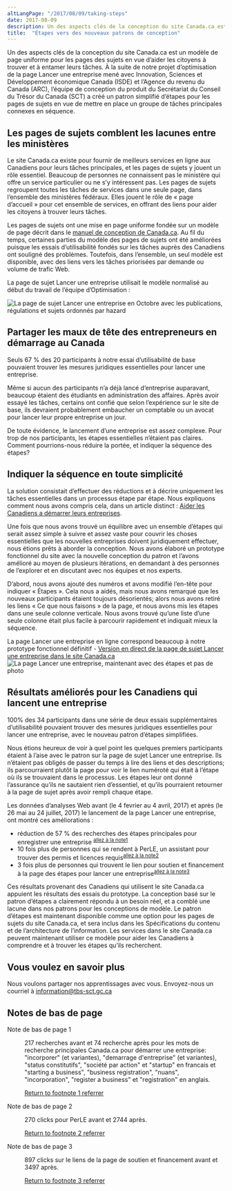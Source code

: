 ```yaml
---
altLangPage: "/2017/08/09/taking-steps"
date: 2017-08-09
description: Un des aspects clés de la conception du site Canada.ca est un modèle de page uniforme pour les pages des sujets en vue d’aider les citoyens à trouver et à entamer leurs tâches.
title:  "Étapes vers des nouveaux patrons de conception"
---
```


Un des aspects clés de la conception du site Canada.ca est un modèle de page uniforme pour les pages des sujets en vue d’aider les citoyens à trouver et à entamer leurs tâches. À la suite de notre projet d’optimisation de la page Lancer une entreprise mené avec Innovation, Sciences et Développement économique Canada (ISDE) et l’Agence du revenu du Canada (ARC), l’équipe de conception du produit du Secrétariat du Conseil du Trésor du Canada (SCT) a créé un patron simplifié d’étapes pour les pages de sujets en vue de mettre en place un groupe de tâches principales connexes en séquence.

## Les pages de sujets comblent les lacunes entre les ministères

Le site Canada.ca existe pour fournir de meilleurs services en ligne aux Canadiens pour leurs tâches principales, et les pages de sujets y jouent un rôle essentiel. Beaucoup de personnes ne connaissent pas le ministère qui offre un service particulier ou ne s’y intéressent pas. Les pages de sujets regroupent toutes les tâches de services dans une seule page, dans l’ensemble des ministères fédéraux. Elles jouent le rôle de «&nbsp;page d’accueil&nbsp;» pour cet ensemble de services, en offrant des liens pour aider les citoyens à trouver leurs tâches.

Les pages de sujets ont une mise en page uniforme fondée sur un modèle de page décrit dans le [manuel de conception de Canada.ca](https://www.canada.ca/fr/secretariat-conseil-tresor/services/communications-gouvernementales/specifications-contenu-architecture-information-canada.html). Au fil du temps, certaines parties du modèle des pages de sujets ont été améliorées puisque les essais d’utilisabilité fondés sur les tâches auprès des Canadiens ont souligné des problèmes. Toutefois, dans l’ensemble, un seul modèle est disponible, avec des liens vers les tâches priorisées par demande ou volume de trafic Web.

La page de sujet Lancer une entreprise utilisait le modèle normalisé au début du travail de l’équipe d’Optimisation&nbsp;:

<img class="img-responsive" alt="La page de sujet Lancer une entreprise en Octobre avec les publications, régulations et sujets ordonnés par hazard" src="/images/Sujet_lancer_Oct2016_567x573.png">

## Partager les maux de tête des entrepreneurs en démarrage au Canada

<div class="well panel">Seuls 67&nbsp;% des 20 participants à notre essai d’utilisabilité de base pouvaient trouver les mesures juridiques essentielles pour lancer une entreprise.</div>

Même si aucun des participants n’a déjà lancé d’entreprise auparavant, beaucoup étaient des étudiants en administration des affaires. Après avoir essayé les tâches, certains ont confié que selon l’expérience sur le site de base, ils devraient probablement embaucher un comptable ou un avocat pour lancer leur propre entreprise un jour.

De toute évidence, le lancement d’une entreprise est assez complexe. Pour trop de nos participants, les étapes essentielles n’étaient pas claires. Comment pourrions-nous réduire la portée, et indiquer la séquence des étapes?

## Indiquer la séquence en toute simplicité

La solution consistait d’effectuer des réductions et à décrire uniquement les tâches essentielles dans un processus étape par étape. Nous expliquons comment nous avons compris cela, dans un article distinct&nbsp;:
[Aider les Canadiens a démarrer leurs entreprises](https://canada-ca.github.io/category/2017/08/15/Demarrer_une_entreprise.html).

Une fois que nous avons trouvé un équilibre avec un ensemble d’étapes qui serait assez simple à suivre et assez vaste pour couvrir les choses essentielles que les nouvelles entreprises doivent juridiquement effectuer, nous étions prêts à aborder la conception. Nous avons élaboré un prototype fonctionnel du site avec la nouvelle conception du patron et l’avons amélioré au moyen de plusieurs itérations, en demandant à des personnes de l’explorer et en discutant avec nos équipes et nos experts.

D’abord, nous avons ajouté des numéros et avons modifié l’en-tête pour indiquer «&nbsp;Étapes&nbsp;». Cela nous a aidés, mais nous avons remarqué que les nouveaux participants étaient toujours désorientés; alors nous avons retiré les liens «&nbsp;Ce que nous faisons&nbsp;» de la page, et nous avons mis les étapes dans une seule colonne verticale. Nous avons trouvé qu’une liste d’une seule colonne était plus facile à parcourir rapidement et indiquait mieux la séquence.

La page Lancer une entreprise en ligne correspond beaucoup à notre prototype fonctionnel définitif - [Version en direct de la page de sujet Lancer une entreprise dans le site Canada.ca](https://www.canada.ca/fr/services/entreprises/lancer.html)
<img class="img-responsive" alt="La page Lancer une entreprise, maintenant avec des étapes et pas de photo" src="/images/Sujet_lancer_Aout2017_599x494.png">

## Résultats améliorés pour les Canadiens qui lancent une entreprise

<div class="well panel">100% des 34 participants dans une série de deux essais supplémentaires d’utilisabilité pouvaient trouver des mesures juridiques essentielles pour lancer une entreprise, avec le nouveau patron d’étapes simplifiées.</div>

Nous étions heureux de voir à quel point les quelques premiers participants étaient à l’aise avec le patron sur la page de sujet Lancer une entreprise. Ils n’étaient pas obligés de passer du temps à lire des liens et des descriptions; ils parcourraient plutôt la page pour voir le lien numéroté qui était à l’étape où ils se trouvaient dans le processus. Les étapes leur ont donné l’assurance qu’ils ne sautaient rien d’essentiel, et qu’ils pourraient retourner à la page de sujet après avoir rempli chaque étape.

Les données d’analyses Web avant (le 4 fevrier au 4 avril, 2017) et après (le 26 mai au 24 juillet, 2017) le lancement de la page Lancer une entreprise, ont montré ces améliorations&nbsp;:
- réduction de 57&nbsp;% des recherches des étapes principales pour enregistrer une entreprise <sup id="footnotemark1"><a class="fn-lnk" href="#myfootnote1"><span class="wb-invisible">allez à la note</span>1</a></sup>
- 10 fois plus de personnes qui se rendent à PerLE, un assistant pour trouver des permis et licences requis<sup id="footnotemark2"><a class="fn-lnk" href="#myfootnote2"><span class="wb-invisible">allez à la note</span>2</a></sup>
- 3 fois plus de personnes qui trouvent le lien pour soutien et financement à la page des étapes pour lancer une entreprise<sup id="footnotemark3"><a class="fn-lnk" href="#myfootnote3"><span class="wb-invisible">allez à la note</span>3</a></sup>

Ces résultats provenant des Canadiens qui utilisent le site Canada.ca appuient les résultats des essais du prototype. La conception basé sur le patron d’étapes a clairement répondu à un besoin réel, et a comblé une lacune dans nos patrons pour les conceptions de modèle. Le patron d’étapes est maintenant disponible comme une option pour les pages de sujets du site Canada.ca, et sera inclus dans les Spécifications du contenu et de l’architecture de l’information. Les services dans le site Canada.ca peuvent maintenant utiliser ce modèle pour aider les Canadiens à comprendre et à trouver les étapes qu’ils recherchent.

## Vous voulez en savoir plus

Nous voulons  partager nos apprentissages avec vous. Envoyez-nous un courriel à information@tbs-sct.gc.ca

<aside class="wb-fnote" role="note">
	<h2 id="fn">Notes de bas de page</h2>
	<dl>
		<dt id="fnbS-dt">Note de bas de page 1</dt>
		<dd aria-labelledby="fnbS-dt" tabindex="-1" id="myfootnote1">
			<p>217 recherches avant et 74 recherche après pour les mots de recherche principales Canada.ca pour démarrer une entreprise: "incorporer" (et variantes), "demarrage d'entreprise" (et variantes), "status constitutifs", "société par action" et "startup" en francais et "starting a business", "business registration", "nuans", "incorporation", "register a business" et "registration" en anglais.</p>
			<p class="fn-rtn"><a href="#footnotemark1"><span class="wb-inv">Return to footnote</span> 1<span class="wb-inv"> referrer</span></a></p>
		</dd>
		<dt id="fnbS-dt">Note de bas de page 2</dt>
		<dd aria-labelledby="fnbS-dt" tabindex="-1" id="myfootnote2">
			<p>270 clicks pour PerLE avant et 2744 après.</p>
			<p class="fn-rtn"><a href="#footnotemark2"><span class="wb-inv">Return to footnote</span> 2<span class="wb-inv"> referrer</span></a></p>
		</dd>
		<dt id="fnbS-dt">Note de bas de page 3</dt>
		<dd aria-labelledby="fnbS-dt" tabindex="-1" id="myfootnote3">
			<p>897 clicks sur le liens de la page de soutien et financement avant et 3497 après.</p>
			<p class="fn-rtn"><a href="#footnotemark3"><span class="wb-inv">Return to footnote</span> 3<span class="wb-inv"> referrer</span></a></p>
		</dd>
	</dl>
</aside>

